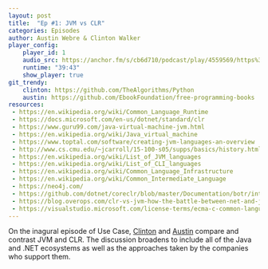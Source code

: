 ```yaml
---
layout: post
title:  "Ep #1: JVM vs CLR"
categories: Episodes
author: Austin Webre & Clinton Walker
player_config: 
    player_id: 1
    audio_src: https://anchor.fm/s/cb6d710/podcast/play/4559569/https%3A%2F%2Fd3ctxlq1ktw2nl.cloudfront.net%2Fstaging%2F2020-02-19%2Fb115fd26ea7d808f73b03c331bf3aea4.m4a
    runtime: "39:43"
    show_player: true
git_trendy:
    clinton: https://github.com/TheAlgorithms/Python
    austin: https://github.com/EbookFoundation/free-programming-books
resources:
 - https://en.wikipedia.org/wiki/Common_Language_Runtime
 - https://docs.microsoft.com/en-us/dotnet/standard/clr
 - https://www.guru99.com/java-virtual-machine-jvm.html
 - https://en.wikipedia.org/wiki/Java_virtual_machine
 - https://www.toptal.com/software/creating-jvm-languages-an-overview
 - http://www.cs.cmu.edu/~jcarroll/15-100-s05/supps/basics/history.html
 - https://en.wikipedia.org/wiki/List_of_JVM_languages
 - https://en.wikipedia.org/wiki/List_of_CLI_languages
 - https://en.wikipedia.org/wiki/Common_Language_Infrastructure
 - https://en.wikipedia.org/wiki/Common_Intermediate_Language
 - https://neo4j.com/
 - https://github.com/dotnet/coreclr/blob/master/Documentation/botr/intro-to-clr.md
 - https://blog.overops.com/clr-vs-jvm-how-the-battle-between-net-and-java-extends-to-the-vm-level/
 - https://visualstudio.microsoft.com/license-terms/ecma-c-common-language-infrastructure-standards/
---
```

On the inagural episode of Use Case, [Clinton](https://twitter.com/clintonjwalker) and [Austin](https://twitter.com/austinwebre) compare and contrast JVM and CLR. The discussion broadens to include all of the Java and .NET ecosystems as well as the approaches taken by the companies who support them. 